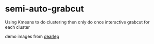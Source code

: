 # semi-auto-grabcut
Using Kmeans to do clustering then only do once interactive grabcut for each cluster

demo images from [dearlep](http://dearlep.tw/)

